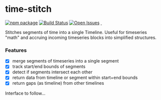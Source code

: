 # time-stitch

[![npm package][npm-image]][npm-url]
[![Build Status][travis-image]][travis-url]
[![Open Issues][issues-image]][issues-url]
<a href="https://github.com/kwhitley/time-stitch" target="\_parent">
  <img alt="" src="https://img.shields.io/github/stars/kwhitley/time-stitch.svg?style=social&label=Star" />
</a>
<a href="https://twitter.com/kevinrwhitley" target="\_parent">
  <img alt="" src="https://img.shields.io/twitter/follow/kevinrwhitley.svg?style=social&label=Follow" />
</a>

Stitches segments of time into a single Timeline.  Useful for timeseries "math" and accruing incoming timeseries blocks into simplified structures.

### Features
- [x] merge segments of timeseries into a single segment
- [x] track start/end bounds of segments
- [x] detect if segments intersect each other
- [x] return data from timeline or segment within start+end bounds
- [x] return gaps (as timeline) from other timelines

Interface to follow...

[twitter-image]:https://img.shields.io/twitter/url?style=social&url=https%3A%2F%2Fwww.npmjs.com%2Fpackage%2Ftime-stitch
[logo-image]:https://user-images.githubusercontent.com/865416/114285361-2bd3e180-9a1c-11eb-8386-a2e9f4383d43.png
[gzip-image]:https://img.shields.io/bundlephobia/minzip/time-stitch
[gzip-url]:https://bundlephobia.com/result?p=time-stitch
[issues-image]:https://img.shields.io/github/issues/kwhitley/time-stitch
[issues-url]:https://github.com/kwhitley/time-stitch/issues
[npm-image]:https://img.shields.io/npm/v/time-stitch.svg
[npm-url]:http://npmjs.org/package/time-stitch
[travis-image]:https://travis-ci.org/kwhitley/time-stitch.svg?branch=v0.x
[travis-url]:https://travis-ci.org/kwhitley/time-stitch
[david-image]:https://david-dm.org/kwhitley/time-stitch/status.svg
[david-url]:https://david-dm.org/kwhitley/time-stitch
[coveralls-image]:https://coveralls.io/repos/github/kwhitley/time-stitch/badge.svg?branch=v0.x
[coveralls-url]:https://coveralls.io/github/kwhitley/time-stitch?branch=v0.x
